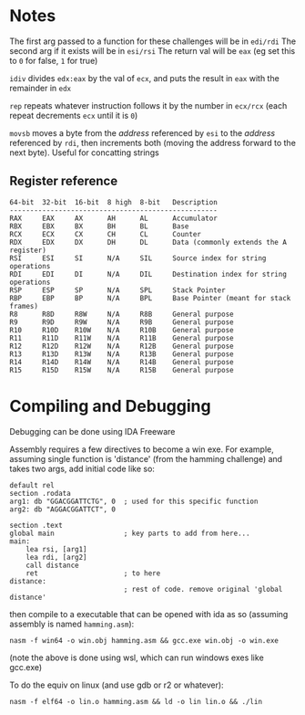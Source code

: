 # Notes

The first arg passed to a function for these challenges will be in `edi/rdi`
The second arg if it exists will be in `esi/rsi`
The return val will be `eax` (eg set this to `0` for false, `1` for true)

`idiv` divides `edx:eax` by the val of `ecx`, and puts the result in `eax` with the remainder in `edx`

`rep` repeats whatever instruction follows it by the number in `ecx/rcx` (each repeat decrements `ecx` until it is `0`)

`movsb` moves a byte from the *address* referenced by `esi` to the *address* referenced by `rdi`, then increments both (moving the address forward to the next byte). Useful for concatting strings

## Register reference

```
64-bit	32-bit	16-bit	8 high  8-bit   Description
---------------------------------------------------
RAX	    EAX	    AX	    AH	    AL	    Accumulator
RBX	    EBX	    BX	    BH	    BL	    Base
RCX	    ECX	    CX	    CH	    CL	    Counter
RDX	    EDX	    DX	    DH	    DL	    Data (commonly extends the A register)
RSI	    ESI	    SI	    N/A	    SIL	    Source index for string operations
RDI	    EDI	    DI	    N/A	    DIL	    Destination index for string operations
RSP	    ESP	    SP	    N/A	    SPL	    Stack Pointer
RBP	    EBP	    BP	    N/A	    BPL	    Base Pointer (meant for stack frames)
R8	    R8D	    R8W	    N/A	    R8B	    General purpose
R9	    R9D	    R9W	    N/A	    R9B	    General purpose
R10	    R10D	R10W	N/A	    R10B	General purpose
R11	    R11D	R11W	N/A	    R11B	General purpose
R12	    R12D	R12W	N/A	    R12B	General purpose
R13	    R13D	R13W	N/A	    R13B	General purpose
R14	    R14D	R14W	N/A	    R14B	General purpose
R15	    R15D	R15W	N/A	    R15B	General purpose
```

# Compiling and Debugging

Debugging can be done using IDA Freeware

Assembly requires a few directives to become a win exe. For example, assuming single function is 'distance' (from the hamming challenge) and takes two args, add initial code like so:

```assembly
default rel
section .rodata
arg1: db "GGACGGATTCTG", 0  ; used for this specific function
arg2: db "AGGACGGATTCT", 0

section .text
global main                 ; key parts to add from here...
main:
    lea rsi, [arg1]
    lea rdi, [arg2]
    call distance
    ret                     ; to here
distance:
                            ; rest of code. remove original 'global distance'
```

then compile to a executable that can be opened with ida as so (assuming assembly is named `hamming.asm`):

```nasm -f win64 -o win.obj hamming.asm && gcc.exe win.obj -o win.exe```

(note the above is done using wsl, which can run windows exes like gcc.exe)

To do the equiv on linux (and use gdb or r2 or whatever):

```nasm -f elf64 -o lin.o hamming.asm && ld -o lin lin.o && ./lin```